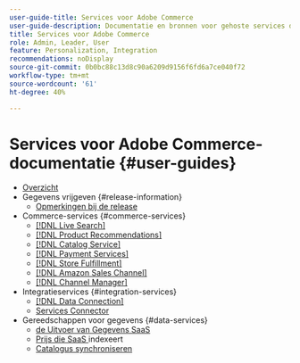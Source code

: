```yaml
---
user-guide-title: Services voor Adobe Commerce
user-guide-description: Documentatie en bronnen voor gehoste services die uitgebreide mogelijkheden bieden voor Adobe Commerce en Magento Open Source.
title: Services voor Adobe Commerce
role: Admin, Leader, User
feature: Personalization, Integration
recommendations: noDisplay
source-git-commit: 0b0bc88c13d8c90a6209d9156f6fd6a7ce040f72
workflow-type: tm+mt
source-wordcount: '61'
ht-degree: 40%

---
```


# Services voor Adobe Commerce-documentatie {#user-guides}

- [Overzicht](home.md)
- Gegevens vrijgeven {#release-information}
   - [Opmerkingen bij de release](/help/landing/release-notes-all.md)
- Commerce-services {#commerce-services}
   - [[!DNL Live Search]](https://experienceleague.adobe.com/docs/commerce-merchant-services/live-search/overview.html)
   - [[!DNL Product Recommendations]](https://experienceleague.adobe.com/docs/commerce-merchant-services/product-recommendations/guide-overview.html)
   - [[!DNL Catalog Service]](https://experienceleague.adobe.com/docs/commerce-merchant-services/catalog-service/guide-overview.html)
   - [[!DNL Payment Services]](https://experienceleague.adobe.com/docs/commerce-merchant-services/payment-services/guide-overview.html)
   - [[!DNL Store Fulfillment]](https://experienceleague.adobe.com/docs/commerce-merchant-services/store-fulfillment/guide-overview.html)
   - [[!DNL Amazon Sales Channel]](https://experienceleague.adobe.com/docs/commerce-channels/amazon/guide-overview.html)
   - [[!DNL Channel Manager]](https://experienceleague.adobe.com/docs/commerce-channels/channel-manager/guide-overview.html)
- Integratieservices {#integration-services}
   - [[!DNL Data Connection]](https://experienceleague.adobe.com/docs/commerce-merchant-services/data-connection/overview.html)
   - [Services Connector](/help/landing/saas.md)
- Gereedschappen voor gegevens {#data-services}
   - [ de Uitvoer van Gegevens SaaS ](https://experienceleague.adobe.com/docs/commerce-merchant-services/saas-data-export/overview.html)
   - [ Prijs die SaaS ](https://experienceleague.adobe.com/docs/commerce-merchant-services/price-indexer/price-indexing.html) indexeert
   - [Catalogus synchroniseren](/help/landing/catalog-sync.md)





